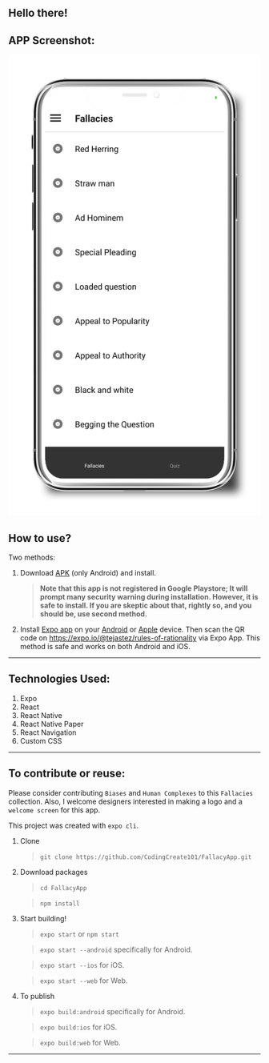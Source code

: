 ## Hello there!

## APP Screenshot:

![SS](https://github.com/CodingCreate101/FallacyApp/blob/master/screenShot/appSS.png "App Screenshot")

## How to use?

Two methods:
1. Download [APK](https://github.com/CodingCreate101/FallacyApp/blob/master/rules-of-rationality-ab7eb17b777441c3bd2062f2043bc52b-signed.apk) (only Android) and install.
    > **Note that this app is not registered in Google Playstore; It will prompt many security warning during installation. However, it is safe to install. If you are skeptic about that, rightly so, and you should be, use second method.**

1. Install [Expo app](https://expo.io/learn) on your [Android](https://play.google.com/store/apps/details?id=host.exp.exponent&hl=en) or [Apple](https://apps.apple.com/us/app/expo-client/id982107779) device. Then scan the QR code on https://expo.io/@tejastez/rules-of-rationality via Expo App. This method is safe and works on both Android and iOS.

------

## Technologies Used:

1. Expo
1. React
1. React Native
1. React Native Paper
1. React Navigation
1. Custom CSS

------

## To contribute or reuse:

Please consider contributing `Biases` and `Human Complexes` to this `Fallacies` collection. Also, I welcome designers interested in making a logo and a `welcome screen` for this app.

This project was created with `expo cli`.

1. Clone

    > `git clone https://github.com/CodingCreate101/FallacyApp.git`

1. Download packages

    > `cd FallacyApp`

    > `npm install`

1. Start building!

    > `expo start` or `npm start`

    > `expo start --android` specifically for Android.

    > `expo start --ios` for iOS.

    > `expo start --web` for Web.

1. To publish

    > `expo build:android` specifically for Android.

    > `expo build:ios` for iOS.

    > `expo build:web` for Web.
    

------